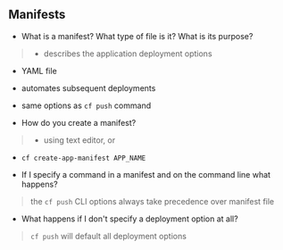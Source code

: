 ## Manifests

- What is a manifest? What type of file is it? What is its purpose?

> - describes the application deployment options
- YAML file
- automates subsequent deployments
- same options as `cf push` command

- How do you create a manifest?

> - using text editor, or
- `cf create-app-manifest APP_NAME`

- If I specify a command in a manifest and on the command line what happens?

> the `cf push` CLI options always take precedence over manifest file

- What happens if I don't specify a deployment option at all?

> `cf push` will default all deployment options
